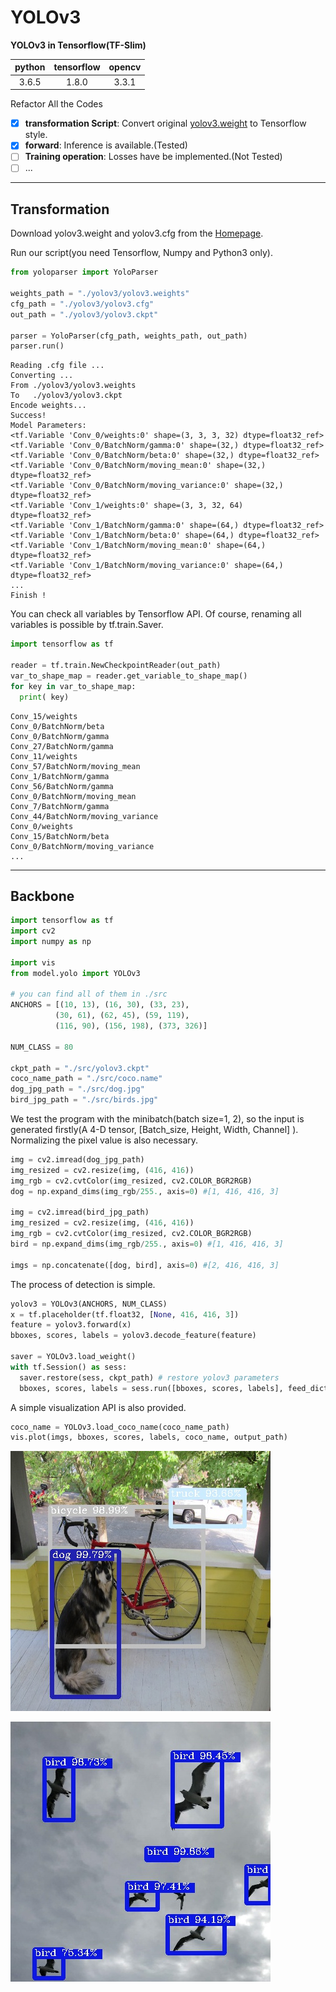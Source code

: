 # YOLOv3

**YOLOv3 in Tensorflow(TF-Slim)**

| python | tensorflow | opencv |
| :----: | :--------: | :----: |
| 3.6.5  |   1.8.0    | 3.3.1  |

Refactor All the Codes

- [x] **transformation Script**: Convert original [yolov3.weight](https://pjreddie.com/media/files/yolov3.weights) to Tensorflow style.
- [x] **forward**:  Inference is available.(Tested)
- [ ] **Training operation**: Losses have be implemented.(Not Tested)
- [ ] ...

---

## Transformation

Download yolov3.weight and yolov3.cfg from the [Homepage](https://pjreddie.com/darknet/yolo/).

Run our script(you need Tensorflow, Numpy and Python3 only).

```python
from yoloparser import YoloParser

weights_path = "./yolov3/yolov3.weights"
cfg_path = "./yolov3/yolov3.cfg"
out_path = "./yolov3/yolov3.ckpt"

parser = YoloParser(cfg_path, weights_path, out_path)
parser.run()
```

```shell
Reading .cfg file ...
Converting ...
From ./yolov3/yolov3.weights
To   ./yolov3/yolov3.ckpt
Encode weights...
Success!
Model Parameters:
<tf.Variable 'Conv_0/weights:0' shape=(3, 3, 3, 32) dtype=float32_ref>
<tf.Variable 'Conv_0/BatchNorm/gamma:0' shape=(32,) dtype=float32_ref>
<tf.Variable 'Conv_0/BatchNorm/beta:0' shape=(32,) dtype=float32_ref>
<tf.Variable 'Conv_0/BatchNorm/moving_mean:0' shape=(32,) dtype=float32_ref>
<tf.Variable 'Conv_0/BatchNorm/moving_variance:0' shape=(32,) dtype=float32_ref>
<tf.Variable 'Conv_1/weights:0' shape=(3, 3, 32, 64) dtype=float32_ref>
<tf.Variable 'Conv_1/BatchNorm/gamma:0' shape=(64,) dtype=float32_ref>
<tf.Variable 'Conv_1/BatchNorm/beta:0' shape=(64,) dtype=float32_ref>
<tf.Variable 'Conv_1/BatchNorm/moving_mean:0' shape=(64,) dtype=float32_ref>
<tf.Variable 'Conv_1/BatchNorm/moving_variance:0' shape=(64,) dtype=float32_ref>
...
Finish !
```

You can check all variables by Tensorflow API. Of course,  renaming all variables is possible by tf.train.Saver.

```python
import tensorflow as tf

reader = tf.train.NewCheckpointReader(out_path)
var_to_shape_map = reader.get_variable_to_shape_map()
for key in var_to_shape_map:
  print( key)
```

```shell
Conv_15/weights
Conv_0/BatchNorm/beta
Conv_0/BatchNorm/gamma
Conv_27/BatchNorm/gamma
Conv_11/weights
Conv_57/BatchNorm/moving_mean
Conv_1/BatchNorm/gamma
Conv_56/BatchNorm/gamma
Conv_0/BatchNorm/moving_mean
Conv_7/BatchNorm/gamma
Conv_44/BatchNorm/moving_variance
Conv_0/weights
Conv_15/BatchNorm/beta
Conv_0/BatchNorm/moving_variance
...
```

---

## **Backbone**

```python
import tensorflow as tf
import cv2
import numpy as np

import vis
from model.yolo import YOLOv3

# you can find all of them in ./src
ANCHORS = [(10, 13), (16, 30), (33, 23),
          (30, 61), (62, 45), (59, 119),
          (116, 90), (156, 198), (373, 326)]

NUM_CLASS = 80

ckpt_path = "./src/yolov3.ckpt"
coco_name_path = "./src/coco.name"
dog_jpg_path = "./src/dog.jpg"
bird_jpg_path = "./src/birds.jpg"
```

We test the program with the minibatch(batch size=1, 2), so the input is generated firstly(A 4-D tensor, [Batch_size, Height, Width, Channel] ). Normalizing the pixel value is also necessary.

```python
img = cv2.imread(dog_jpg_path)
img_resized = cv2.resize(img, (416, 416))
img_rgb = cv2.cvtColor(img_resized, cv2.COLOR_BGR2RGB)
dog = np.expand_dims(img_rgb/255., axis=0) #[1, 416, 416, 3]

img = cv2.imread(bird_jpg_path)
img_resized = cv2.resize(img, (416, 416))
img_rgb = cv2.cvtColor(img_resized, cv2.COLOR_BGR2RGB)
bird = np.expand_dims(img_rgb/255., axis=0) #[1, 416, 416, 3]

imgs = np.concatenate([dog, bird], axis=0) #[2, 416, 416, 3]
```

The process of detection is simple.

```python
yolov3 = YOLOv3(ANCHORS, NUM_CLASS)
x = tf.placeholder(tf.float32, [None, 416, 416, 3])
feature = yolov3.forward(x)
bboxes, scores, labels = yolov3.decode_feature(feature)

saver = YOLOv3.load_weight()
with tf.Session() as sess:
  saver.restore(sess, ckpt_path) # restore yolov3 parameters
  bboxes, scores, labels = sess.run([bboxes, scores, labels], feed_dict={x:imgs})
```

A simple visualization API is also provided.

```python
coco_name = YOLOv3.load_coco_name(coco_name_path)
vis.plot(imgs, bboxes, scores, labels, coco_name, output_path)
```

![dog](./src/detection1.jpg)



![birds](./src/detection2.jpg)

